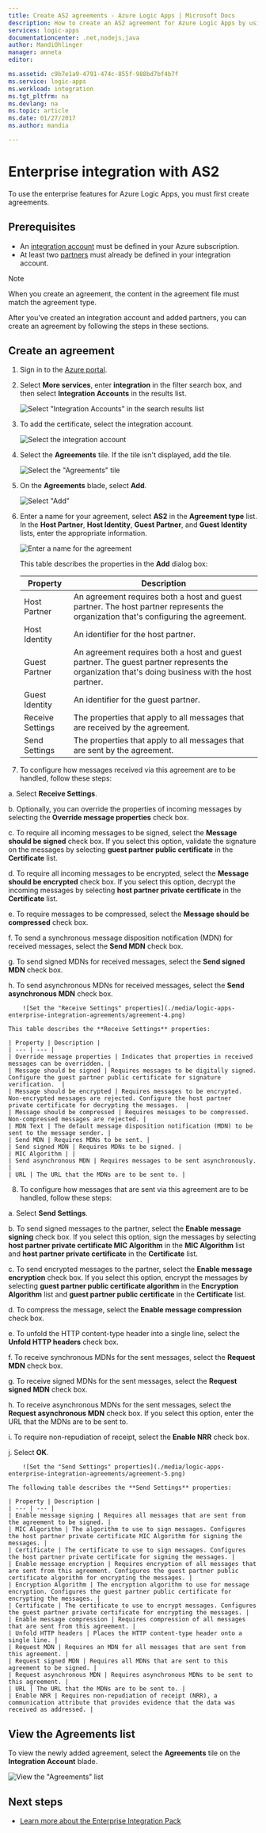 ```yaml
---
title: Create AS2 agreements - Azure Logic Apps | Microsoft Docs
description: How to create an AS2 agreement for Azure Logic Apps by using the Enterprise Integration Pack 
services: logic-apps
documentationcenter: .net,nodejs,java
author: MandiOhlinger
manager: anneta
editor:

ms.assetid: c9b7e1a9-4791-474c-855f-988bd7bf4b7f
ms.service: logic-apps
ms.workload: integration
ms.tgt_pltfrm: na
ms.devlang: na
ms.topic: article
ms.date: 01/27/2017
ms.author: mandia

---
```

# Enterprise integration with AS2

To use the enterprise features for Azure Logic Apps, you must first create agreements.

## Prerequisites

* An [integration account](../logic-apps/logic-apps-enterprise-integration-accounts.md) must be defined in your Azure subscription.  
* At least two [partners](logic-apps-enterprise-integration-partners.md) must already be defined in your integration account.  

> [!NOTE]
> When you create an agreement, the content in the agreement file must match the agreement type.    

After you've created an integration account and added partners, 
you can create an agreement by following the steps in these sections.

## Create an agreement

1. Sign in to the [Azure portal](http://portal.azure.com "Azure portal").  
2. Select **More services**, enter **integration** in the filter search box, 
and then select **Integration Accounts** in the results list.

	![Select "Integration Accounts" in the search results list](./media/logic-apps-enterprise-integration-agreements/overview-1.png)

3. To add the certificate, select the integration account.

	![Select the integration account](./media/logic-apps-enterprise-integration-overview/overview-3.png)

4. Select the **Agreements** tile. If the tile isn't displayed, add the tile.

	![Select the "Agreements" tile](./media/logic-apps-enterprise-integration-agreements/agreement-1.png)

5. On the **Agreements** blade, select **Add**.

	![Select "Add"](./media/logic-apps-enterprise-integration-agreements/agreement-2.png)

6. Enter a name for your agreement, select **AS2** in the **Agreement type** list. 
In the **Host Partner**, **Host Identity**, **Guest Partner**, and **Guest Identity** lists, enter the appropriate information.

	![Enter a name for the agreement](./media/logic-apps-enterprise-integration-agreements/agreement-3.png)  

	This table describes the properties in the **Add** dialog box:

	| Property | Description |
	| --- | --- |
	| Host Partner     | An agreement requires both a host and guest partner. The host partner represents the organization that's configuring the agreement. |
	| Host Identity    | An identifier for the host partner. |
	| Guest Partner    | An agreement requires both a host and guest partner. The guest partner represents the organization that's doing business with the host partner. |
	| Guest Identity   | An identifier for the guest partner. |
	| Receive Settings | The properties that apply to all messages that are received by the agreement. |
	| Send Settings    | The properties that apply to all messages that are sent by the agreement. |

7.	To configure how messages received via this agreement are to be handled, follow these steps:

  a. Select **Receive Settings**.

  b. Optionally, you can override the properties of incoming messages by selecting the **Override message properties** check box.

  c. To require all incoming messages to be signed, select the **Message should be signed** check box. If you select this option, validate the signature on the messages by selecting **guest partner public certificate** in the **Certificate** list.

  d. To require all incoming messages to be encrypted, select the **Message should be encrypted** check box. If you select this option, decrypt the incoming messages by selecting **host partner private certificate** in the **Certificate** list.

  e. To require messages to be compressed, select the **Message should be compressed** check box.

  f. To send a synchronous message disposition notification (MDN) for received messages, select the **Send MDN** check box.

  g. To send signed MDNs for received messages, select the **Send signed MDN** check box.

  h. To send asynchronous MDNs for received messages, select the **Send asynchronous MDN** check box.

		![Set the "Receive Settings" properties](./media/logic-apps-enterprise-integration-agreements/agreement-4.png)  

	This table describes the **Receive Settings** properties:

	| Property | Description |
	| --- | --- |
	| Override message properties | Indicates that properties in received messages can be overridden. |
	| Message should be signed | Requires messages to be digitally signed. Configure the guest partner public certificate for signature verification.  |
	| Message should be encrypted | Requires messages to be encrypted. Non-encrypted messages are rejected. Configure the host partner private certificate for decrypting the messages.  |
	| Message should be compressed | Requires messages to be compressed. Non-compressed messages are rejected. |
	| MDN Text | The default message disposition notification (MDN) to be sent to the message sender. |
	| Send MDN | Requires MDNs to be sent. |
	| Send signed MDN | Requires MDNs to be signed. |
	| MIC Algorithm | |
	| Send asynchronous MDN | Requires messages to be sent asynchronously. |
	| URL | The URL that the MDNs are to be sent to. |

8. To configure how messages that are sent via this agreement are to be handled, follow these steps:

  a. Select **Send Settings**.  

  b. To send signed messages to the partner, select the **Enable message signing** check box. If you select this option, sign the messages by selecting **host partner private certificate MIC Algorithm** in the **MIC Algorithm** list and **host partner private certificate** in the **Certificate** list.

  c. To send encrypted messages to the partner, select the **Enable message encryption** check box. If you select this option, encrypt the messages by selecting **guest partner public certificate algorithm** in the **Encryption Algorithm** list and **guest partner public certificate** in the **Certificate** list.

  d. To compress the message, select the **Enable message compression** check box.

  e. To unfold the HTTP content-type header into a single line, select the **Unfold HTTP headers** check box.

  f. To receive synchronous MDNs for the sent messages, select the **Request MDN** check box.

  g. To receive signed MDNs for the sent messages, select the **Request signed MDN** check box.

  h. To receive asynchronous MDNs for the sent messages, select the **Request asynchronous MDN** check box. If you select this option, enter the URL that the MDNs are to be sent to.  

  i. To require non-repudiation of receipt, select the **Enable NRR** check box.

  j. Select **OK**.

		![Set the "Send Settings" properties](./media/logic-apps-enterprise-integration-agreements/agreement-5.png)  

	The following table describes the **Send Settings** properties:  

	| Property | Description |
	| --- | --- |
	| Enable message signing | Requires all messages that are sent from the agreement to be signed. |
	| MIC Algorithm | The algorithm to use to sign messages. Configures the host partner private certificate MIC Algorithm for signing the messages. |
	| Certificate | The certificate to use to sign messages. Configures the host partner private certificate for signing the messages. |
	| Enable message encryption | Requires encryption of all messages that are sent from this agreement. Configures the guest partner public certificate algorithm for encrypting the messages. |
	| Encryption Algorithm | The encryption algorithm to use for message encryption. Configures the guest partner public certificate for encrypting the messages. |
	| Certificate | The certificate to use to encrypt messages. Configures the guest partner private certificate for encrypting the messages. |
	| Enable message compression | Requires compression of all messages that are sent from this agreement. |
	| Unfold HTTP headers | Places the HTTP content-type header onto a single line. |
	| Request MDN | Requires an MDN for all messages that are sent from this agreement. |
	| Request signed MDN | Requires all MDNs that are sent to this agreement to be signed. |
	| Request asynchronous MDN | Requires asynchronous MDNs to be sent to this agreement. |
	| URL | The URL that the MDNs are to be sent to. |
	| Enable NRR | Requires non-repudiation of receipt (NRR), a communication attribute that provides evidence that the data was received as addressed. |

## View the Agreements list
To view the newly added agreement, select the **Agreements** tile on the **Integration Account** blade.

![View the "Agreements" list](./media/logic-apps-enterprise-integration-agreements/agreement-6.png)

## Next steps
* [Learn more about the Enterprise Integration Pack](logic-apps-enterprise-integration-overview.md "Learn about Enterprise Integration Pack")  
